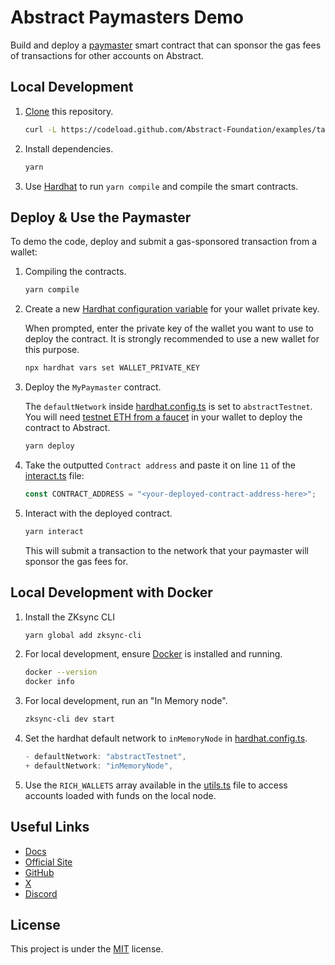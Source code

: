 # Abstract Paymasters Demo

Build and deploy a [paymaster](https://docs.abs.xyz/how-abstract-works/native-account-abstraction/paymasters)
smart contract that can sponsor the gas fees of transactions for
other accounts on Abstract.

## Local Development

1. [Clone](https://docs.github.com/en/repositories/creating-and-managing-repositories/cloning-a-repository) this repository.

   ```bash
   curl -L https://codeload.github.com/Abstract-Foundation/examples/tar.gz/main | tar -xz --strip=2 examples-main/paymasters
   ```

2. Install dependencies.

   ```bash
   yarn
   ```

3. Use [Hardhat](https://hardhat.org/) to run `yarn compile` and compile the smart contracts.

## Deploy & Use the Paymaster

To demo the code, deploy and submit a gas-sponsored transaction from a wallet:

1. Compiling the contracts.

   ```bash
   yarn compile
   ```

2. Create a new [Hardhat configuration variable](https://hardhat.org/hardhat-runner/docs/guides/configuration-variables) for your wallet private key.

   When prompted, enter the private key of the wallet you want to use to deploy the contract.
   It is strongly recommended to use a new wallet for this purpose.

   ```bash
   npx hardhat vars set WALLET_PRIVATE_KEY
   ```

3. Deploy the `MyPaymaster` contract.

   The `defaultNetwork` inside [hardhat.config.ts](./hardhat.config.ts) is set to `abstractTestnet`. You will need [testnet ETH from a faucet](https://docs.abs.xyz/ecosystem/faucets) in your wallet to deploy the contract to Abstract.

   ```bash
   yarn deploy
   ```

4. Take the outputted `Contract address` and paste it on line `11` of the [interact.ts](./deploy/interact.ts) file:

   ```typescript
   const CONTRACT_ADDRESS = "<your-deployed-contract-address-here>";
   ```

5. Interact with the deployed contract.

   ```bash
   yarn interact
   ```

   This will submit a transaction to the network that your paymaster will sponsor the gas fees for.

## Local Development with Docker

1. Install the ZKsync CLI

   ```bash
   yarn global add zksync-cli
   ```

2. For local development, ensure [Docker](https://docs.docker.com/get-docker/) is installed and running.

   ```bash
   docker --version
   docker info
   ```

3. For local development, run an "In Memory node".

   ```bash
   zksync-cli dev start
   ```

4. Set the hardhat default network to `inMemoryNode` in [hardhat.config.ts](./hardhat.config.ts).

   ```typescript
   - defaultNetwork: "abstractTestnet",
   + defaultNetwork: "inMemoryNode",
   ```

5. Use the `RICH_WALLETS` array available in the [utils.ts](./deploy/utils.ts) file to access accounts loaded with funds on the local node.

## Useful Links

- [Docs](https://docs.abs.xyz/)
- [Official Site](https://abs.xyz/)
- [GitHub](https://github.com/Abstract-Foundation)
- [X](https://x.com/AbstractChain)
- [Discord](https://discord.com/invite/abstractchain)

## License

This project is under the [MIT](./LICENSE) license.
